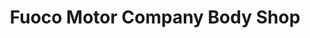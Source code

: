 ---
title: "Fuoco Motor Company Body Shop"
url: /grand-junction/fuoco-motor-company-body-shop/
shop: car repair
---